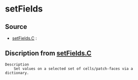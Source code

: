 # setFields

## Source

- [setFields.C](setFields.C) : 


## Discription from [setFields.C](setFields.C)

```
Description
    Set values on a selected set of cells/patch-faces via a dictionary.


```

